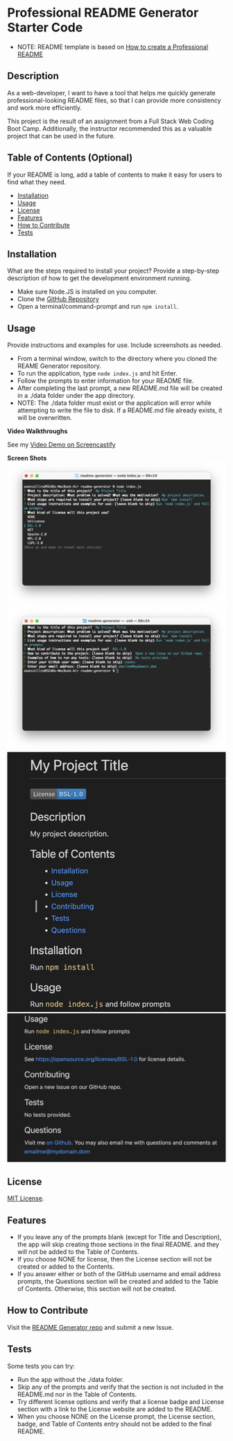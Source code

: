# Professional README Generator Starter Code

- NOTE: README template is based on [How to create a Professional README](https://coding-boot-camp.github.io/full-stack/github/professional-readme-guide)

## Description

As a web-developer, I want to have a tool that helps me quickly generate professional-looking README files, so that I can provide more consistency and work more efficiently.

This project is the result of an assignment from a Full Stack Web Coding Boot Camp.  Additionally, the instructor recommended this as a valuable project that can be used in the future.

## Table of Contents (Optional)

If your README is long, add a table of contents to make it easy for users to find what they need.

- [Installation](#installation)
- [Usage](#usage)
- [License](#license)
- [Features](#features)
- [How to Contribute](#contribute)
- [Tests](#test)

## Installation

What are the steps required to install your project? Provide a step-by-step description of how to get the development environment running.

- Make sure Node.JS is installed on you computer.
- Clone the [GitHub Repository](https://github.com/iseanc/readme-generator)
- Open a terminal/command-prompt and run `npm install`.

## Usage

Provide instructions and examples for use. Include screenshots as needed.

- From a terminal window, switch to the directory where you cloned the REAME Generator repository.
- To run the application, type `node index.js` and hit Enter.
- Follow the prompts to enter information for your README file.
- After completing the last prompt, a new README.md file will be created in a ./data folder under the app directory.
- NOTE: The ./data folder must exist or the application will error while attempting to write the file to disk.  If a README.md file already exists, it will be overwritten.

**Video Walkthroughs**

See my [Video Demo on Screencastify](https://watch.screencastify.com/v/TGJCmYKD0zanIdI6hcQw)

**Screen Shots**
![Information Prompts 1](assets/images/screen1.png)
![Information Prompts 2](assets/images/screen2.png)
![README Sample part 1](assets/images/readme1.png)
![README Sample part 2](assets/images/readme2.png)

## License

[MIT License](LICENSE/).

## Features

- If you leave any of the prompts blank (except for Title and Description), the app will skip creating those sections in the final README. and they will not be added to the Table of Contents.
- If you choose NONE for license, then the License section will not be created or added to the Contents.
- If you answer either or both of the GitHub username and email address prompts, the Questions section will be created and added to the Table of Contents.  Otherwise, this section will not be created.

## How to Contribute

Visit the [README Generator repo](https://github.com/iseanc/readme-generator) and submit a new Issue.

## Tests

Some tests you can try:
- Run the app without the ./data folder.
- Skip any of the prompts and verify that the section is not included in the README.md nor in the Table of Contents.
- Try different license options and verify that a license badge and License section with a link to the License website are added to the README.
- When you choose NONE on the License prompt, the License section, badge, and Table of Contents entry should not be added to the final README.

